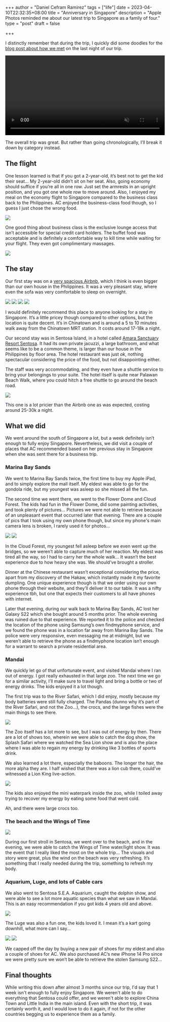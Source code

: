 +++
author = "Daniel Cefram Ramirez"
tags = ["life"]
date = 2023-04-10T22:32:35+08:00
title = "Anniversary in Singapore"
description = "Apple Photos reminded me about our latest trip to Singapore as a family of four."
type = "post"
draft = false

+++

I distinctly remember that during the trip, I quickly did some doodles for the [blog post about how we met](posts/how-we-met/) on the last night of our trip.

<video width="100%" autoplay muted controls>
  <source src="https://storage.googleapis.com/rmrz-blog.appspot.com/sg1_2023.mp4" type="video/mp4">
</video>

The overall trip was great. But rather than going chronologically, I’ll break it down by category instead.

## The flight
One lesson learned is that if you got a 2-year-old, it’s best not to get the kid their seat… My 2-year-old didn’t sit on her seat. Also, going economy should suffice if you’re all in one row. Just set the armrests in an upright position, and you got one whole row to move around. Also, I enjoyed my meal on the economy flight to Singapore compared to the business class back to the Philippines. AC enjoyed the business-class food though, so I guess I just chose the wrong food.

![](https://storage.googleapis.com/rmrz-blog.appspot.com/IMG_6092.jpeg)

One good thing about business class is the exclusive lounge access that isn’t accessible for special credit card holders. The buffet food was acceptable and is definitely a comfortable way to kill time while waiting for your flight. They even got complimentary massages.

![](https://storage.googleapis.com/rmrz-blog.appspot.com/IMG_0062.jpeg)

## The stay
Our first stay was on a [very spacious Airbnb](https://www.airbnb.com/rooms/670732632058952129), which I think is even bigger than our own house in the Philippines. It was a very pleasant stay, where even the sofa was very comfortable to sleep on overnight.

![](https://storage.googleapis.com/rmrz-blog.appspot.com/IMG_5815.jpeg)
![](https://storage.googleapis.com/rmrz-blog.appspot.com/IMG_5816.jpeg)
![](https://storage.googleapis.com/rmrz-blog.appspot.com/IMG_5817.jpeg)
![](https://storage.googleapis.com/rmrz-blog.appspot.com/IMG_5818.jpeg)

I would definitely recommend this place to anyone looking for a stay in Singapore. It’s a little pricey though compared to other options, but the location is quite decent. It’s in Chinatown and is around a 5 to 10 minutes walk away from the Chinatown MRT station. It costs around 17-18k a night.

Our second stay was in Sentosa Island, in a hotel called [Amara Sanctuary Resort Sentosa](https://sentosa.amarahotels.com/rooms/courtyard-suites). It had its own private jacuzzi, a large bathroom, and what seems like to be a common theme, is larger than our house in the Philippines by floor area. The hotel restaurant was just _ok_, nothing spectacular considering the price of the food, but not disappointing either.

The staff was very accommodating, and they even have a shuttle service to bring your belongings to your suite. The hotel itself is quite near Palawan Beach Walk, where you could hitch a free shuttle to go around the beach road.

![](https://storage.googleapis.com/rmrz-blog.appspot.com/IMG_0019.jpeg)

This one is a lot pricier than the Airbnb one as was expected, costing around 25-30k a night.

## What we did
We went around the south of Singapore a lot, but a week definitely isn’t enough to fully enjoy Singapore. Nevertheless, we did visit a couple of places that AC recommended based on her previous stay in Singapore when she was sent there for a business trip.

### Marina Bay Sands

We went to Marina Bay Sands twice, the first time to buy my Apple iPad, and to simply explore the mall itself. My eldest was able to go for the gondola ride, but my youngest was asleep so she missed all the fun.

The second time we went there, we went to the Flower Dome and Cloud Forest. The kids had fun in the Flower Dome, did some painting activities, and took plenty of pictures… Pictures we were not able to retrieve because of an unpleasant event that occurred later that evening. There are a couple of pics that I took using my own phone though, but since my phone's main camera lens is broken, I rarely used it for photos...

![](https://storage.googleapis.com/rmrz-blog.appspot.com/IMG_5847.jpeg)
![](https://storage.googleapis.com/rmrz-blog.appspot.com/IMG_5862.jpeg)

In the Cloud Forest, my youngest fell asleep before we even went up the bridges, so we weren’t able to capture much of her reaction. My eldest was tired all the way, so I had to carry her the whole walk… It wasn’t the best experience due to how heavy she was. We should’ve brought a stroller.

Dinner at the Chinese restaurant wasn’t exceptional considering the price, apart from my discovery of the Hakaw, which instantly made it my favorite dumpling. One unique experience though is that we order using our own phone through their website, and they’ll deliver it to our table. It was a nifty experience tbh, but one that expects their customers to all have phones with internet.

Later that evening, during our walk back to Marina Bay Sands, AC lost her Galaxy S22 which she bought around 5 months prior. The whole evening was ruined due to that experience. We reported it to the police and checked the location of the phone using Samsung’s own findmyphone service, and we found the phone was in a location far away from Marina Bay Sands. The police were very responsive, even messaging me at midnight, but we weren’t able to retrieve the phone as a findmyphone location isn’t enough for a warrant to search a private residential area.

### Mandai

We quickly let go of that unfortunate event, and visited Mandai where I ran out of energy. I got really exhausted in that large zoo. The next time we go for a similar activity, I’ll make sure to travel light and bring a bottle or two of energy drinks. The kids enjoyed it a lot though.

The first trip was to the River Safari, which I did enjoy, mostly because my body batteries were still fully charged. The Pandas (dunno why it’s part of the River Safari, and not the Zoo…), the crocs, and the large fishes were the main things to see there.

![](https://storage.googleapis.com/rmrz-blog.appspot.com/IMG_5932.jpeg)

The Zoo itself has a lot more to see, but I was out of energy by then. There are a lot of shows too, wherein we were able to catch the dog show, the Splash Safari where we watched the Sea Lion show and is also the place where I was able to regain my energy by drinking like 3 bottles of sports drink.

We also learned a lot there, especially the baboons. The longer the hair, the more alpha they are. I half wished that there was a lion cub there, could’ve witnessed a Lion King live-action.

![](https://storage.googleapis.com/rmrz-blog.appspot.com/IMG_5954.jpeg)

The kids also enjoyed the mini waterpark inside the zoo, while I toiled away trying to recover my energy by eating some food that went cold.

Ah, and there were large crocs too.

### The beach and the Wings of Time

![](https://storage.googleapis.com/rmrz-blog.appspot.com/IMG_5997.jpeg)

During our first stroll in Sentosa, we went over to the beach, and in the evening, we were able to catch the Wings of Time water/light show. It was the event that I really liked the most on the whole trip… The visuals and story were great, plus the wind on the beach was very refreshing. It’s something that I really needed during the trip, something to refresh my body.

### Aquarium, Luge, and lots of Cable cars

We also went to Sentosa S.E.A. Aquarium, caught the dolphin show, and were able to see a lot more aquatic species than what we saw in Mandai. This is an easy recommendation if you got kids 4 years old and above.

![](https://storage.googleapis.com/rmrz-blog.appspot.com/IMG_6058.jpeg)

The Luge was also a fun one, the kids loved it. I mean it’s a kart going downhill, what more can I say…

![](https://storage.googleapis.com/rmrz-blog.appspot.com/IMG_6061.jpeg)
![](https://storage.googleapis.com/rmrz-blog.appspot.com/IMG_0003.jpeg)

We capped off the day by buying a new pair of shoes for my eldest and also a couple of shoes for AC. We also purchased AC’s new iPhone 14 Pro since we were pretty sure we won’t be able to retrieve the stolen Samsung S22…

## Final thoughts

While writing this down after almost 3 months since our trip, I'd say that 1 week isn't enough to fully
enjoy Singapore. We weren't able to do everything that Sentosa could offer, and we weren't able to explore
China Town and Little India in the main island. Even with the short trip, it was certainly worth it, and
I would love to do it again, if not for the other countries begging us to experience them as a family.
